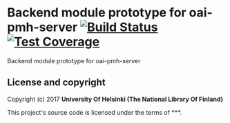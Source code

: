 # Backend module prototype for oai-pmh-server [![Build Status](https://travis-ci.org/NatLibFi/<TEMPLATE>.svg)](https://travis-ci.org/NatLibFi/oai-pmh-server-backend-module-prototype) [![Test Coverage](https://codeclimate.com/github/NatLibFi/oai-pmh-server-backend-module-prototype/badges/coverage.svg)](https://codeclimate.com/github/NatLibFi/oai-pmh-server-backend-module-prototype/coverage)

Backend module prototype for oai-pmh-server

## License and copyright

Copyright (c) 2017 **University Of Helsinki (The National Library Of Finland)**

This project's source code is licensed under the terms of **<TEMPLATE-LICENSE-SHORT>*.
